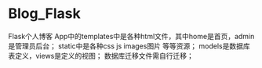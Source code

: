 # Blog_Flask
Flask个人博客
App中的templates中是各种html文件，其中home是首页，admin是管理员后台；
static中是各种css js images图片 等等资源；
models是数据库表定义，views是定义的视图；
数据库迁移文件需自行迁移；
